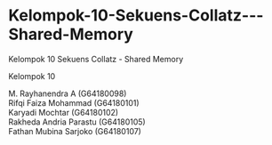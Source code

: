 # Kelompok-10-Sekuens-Collatz---Shared-Memory
Kelompok 10 Sekuens Collatz - Shared Memory

Kelompok 10

M. Rayhanendra A           (G64180098)  
Rifqi Faiza Mohammad    (G64180101)  
Karyadi Mochtar		    (G64180102)  
Rakheda Andria Parastu  (G64180105)  
Fathan Mubina Sarjoko    (G64180107)  
